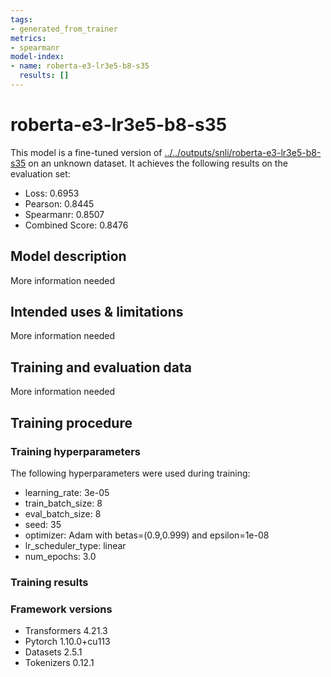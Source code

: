 ```yaml
---
tags:
- generated_from_trainer
metrics:
- spearmanr
model-index:
- name: roberta-e3-lr3e5-b8-s35
  results: []
---
```


<!-- This model card has been generated automatically according to the information the Trainer had access to. You
should probably proofread and complete it, then remove this comment. -->

# roberta-e3-lr3e5-b8-s35

This model is a fine-tuned version of [../../outputs/snli/roberta-e3-lr3e5-b8-s35](https://huggingface.co/../../outputs/snli/roberta-e3-lr3e5-b8-s35) on an unknown dataset.
It achieves the following results on the evaluation set:
- Loss: 0.6953
- Pearson: 0.8445
- Spearmanr: 0.8507
- Combined Score: 0.8476

## Model description

More information needed

## Intended uses & limitations

More information needed

## Training and evaluation data

More information needed

## Training procedure

### Training hyperparameters

The following hyperparameters were used during training:
- learning_rate: 3e-05
- train_batch_size: 8
- eval_batch_size: 8
- seed: 35
- optimizer: Adam with betas=(0.9,0.999) and epsilon=1e-08
- lr_scheduler_type: linear
- num_epochs: 3.0

### Training results



### Framework versions

- Transformers 4.21.3
- Pytorch 1.10.0+cu113
- Datasets 2.5.1
- Tokenizers 0.12.1
